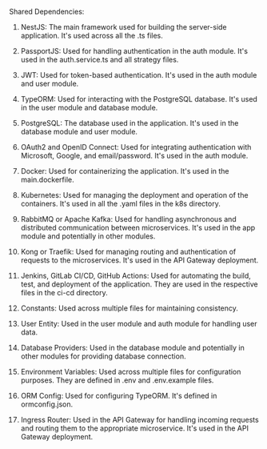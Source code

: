 Shared Dependencies:

1. NestJS: The main framework used for building the server-side application. It's used across all the .ts files.

2. PassportJS: Used for handling authentication in the auth module. It's used in the auth.service.ts and all strategy files.

3. JWT: Used for token-based authentication. It's used in the auth module and user module.

4. TypeORM: Used for interacting with the PostgreSQL database. It's used in the user module and database module.

5. PostgreSQL: The database used in the application. It's used in the database module and user module.

6. OAuth2 and OpenID Connect: Used for integrating authentication with Microsoft, Google, and email/password. It's used in the auth module.

7. Docker: Used for containerizing the application. It's used in the main.dockerfile.

8. Kubernetes: Used for managing the deployment and operation of the containers. It's used in all the .yaml files in the k8s directory.

9. RabbitMQ or Apache Kafka: Used for handling asynchronous and distributed communication between microservices. It's used in the app module and potentially in other modules.

10. Kong or Traefik: Used for managing routing and authentication of requests to the microservices. It's used in the API Gateway deployment.

11. Jenkins, GitLab CI/CD, GitHub Actions: Used for automating the build, test, and deployment of the application. They are used in the respective files in the ci-cd directory.

12. Constants: Used across multiple files for maintaining consistency.

13. User Entity: Used in the user module and auth module for handling user data.

14. Database Providers: Used in the database module and potentially in other modules for providing database connection.

15. Environment Variables: Used across multiple files for configuration purposes. They are defined in .env and .env.example files.

16. ORM Config: Used for configuring TypeORM. It's defined in ormconfig.json.

17. Ingress Router: Used in the API Gateway for handling incoming requests and routing them to the appropriate microservice. It's used in the API Gateway deployment.